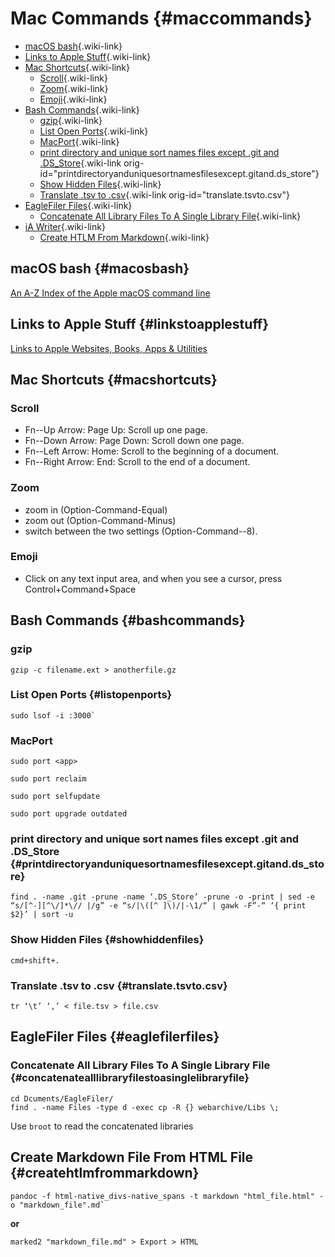 # Mac Commands {#maccommands}

-   [macOS bash](#macosbash){.wiki-link}
-   [Links to Apple Stuff](#linkstoapplestuff){.wiki-link}
-   [Mac Shortcuts](#macshortcuts){.wiki-link}
    -   [Scroll](#scroll){.wiki-link}
    -   [Zoom](#zoom){.wiki-link}
    -   [Emoji](#emoji){.wiki-link}
-   [Bash Commands](#bashcommands){.wiki-link}
    -   [gzip](#gzip){.wiki-link}
    -   [List Open Ports](#listopenports){.wiki-link}
    -   [MacPort](#macport){.wiki-link}
    -   [print directory and unique sort names files except .git and
        .DS_Store](#printdirectoryanduniquesortnamesfilesexcept.gitand.ds_store){.wiki-link
        orig-id="printdirectoryanduniquesortnamesfilesexcept.gitand.ds_store"}
    -   [Show Hidden Files](#showhiddenfiles){.wiki-link}
    -   [Translate .tsv to .csv](#translate.tsvto.csv){.wiki-link
        orig-id="translate.tsvto.csv"}
-   [EagleFiler Files](#eaglefilerfiles){.wiki-link}
    -   [Concatenate All Library Files To A Single Library
        File](#concatenatealllibraryfilestoasinglelibraryfile){.wiki-link}
-   [iA Writer](#iawriter){.wiki-link}
    -   [Create HTLM From Markdown](#createhtlmfrommarkdown){.wiki-link}

## macOS bash {#macosbash}

[An A-Z Index of the Apple macOS command line](https://ss64.com/osx/)

## Links to Apple Stuff {#linkstoapplestuff}

[Links to Apple Websites, Books, Apps &
Utilities](https://ss64.com/links/macos.html)

## Mac Shortcuts {#macshortcuts}

### Scroll

-   Fn--Up Arrow: Page Up: Scroll up one page.
-   Fn--Down Arrow: Page Down: Scroll down one page.
-   Fn--Left Arrow: Home: Scroll to the beginning of a document.
-   Fn--Right Arrow: End: Scroll to the end of a document.

### Zoom

-   zoom in (Option-Command-Equal)
-   zoom out (Option-Command-Minus)
-   switch between the two settings (Option-Command--8).

### Emoji

-   Click on any text input area, and when you see a cursor, press
    Control+Command+Space

## Bash Commands {#bashcommands}

### gzip

``` shell
gzip -c filename.ext > anotherfile.gz
```

### List Open Ports {#listopenports}

``` shell
sudo lsof -i :3000`
```

### MacPort

``` shell
sudo port <app>
```

``` shell
sudo port reclaim
```

``` shell
sudo port selfupdate
```

``` shell
sudo port upgrade outdated
```

### print directory and unique sort names files except .git and .DS_Store {#printdirectoryanduniquesortnamesfilesexcept.gitand.ds_store}

``` shell
find . -name .git -prune -name ‘.DS_Store’ -prune -o -print | sed -e “s/[^-][^\/]*\// |/g” -e “s/|\([^ ]\)/|-\1/“ | gawk -F”-“ ‘{ print $2}’ | sort -u
```

### Show Hidden Files {#showhiddenfiles}

``` shell
cmd+shift+.
```

### Translate .tsv to .csv {#translate.tsvto.csv}

``` shell
tr ‘\t’ ‘,’ < file.tsv > file.csv
```

## EagleFiler Files {#eaglefilerfiles}

### Concatenate All Library Files To A Single Library File {#concatenatealllibraryfilestoasinglelibraryfile}

``` shell
cd Dcuments/EagleFiler/
find . -name Files -type d -exec cp -R {} webarchive/Libs \;
```

Use `broot` to read the concatenated libraries


## Create Markdown File From HTML File {#createhtlmfrommarkdown}

``` shell
pandoc -f html-native_divs-native_spans -t markdown "html_file.html" -o "markdown_file".md`
```
 **or** 
 
 ``` shell
 marked2 "markdown_file.md" > Export > HTML
 ```

